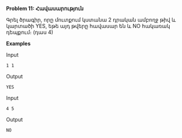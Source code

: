 **Problem 11: Հավասարություն**

Գրել ծրագիր, որը մուտքում կստանա 2 դրական ամբողջ թիվ և կարտածի YES, եթե այդ թվերը հավասար են և NO հակառակ դեպքում։ (դաս 4)

**Examples**

Input
```
1 1
```

Output
```
YES
```

Input
```
4 5
```

Output
```
NO
```
